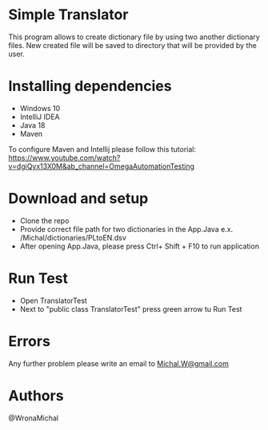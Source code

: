 
# Simple Translator

This program allows to create dictionary file by using two another dictionary files.
New created file will be saved to directory that will be provided by the user. 


# Installing dependencies
- Windows 10
- IntelliJ IDEA
- Java 18
- Maven

To configure Maven and Intellij please follow this tutorial:
https://www.youtube.com/watch?v=dgiQyx13X0M&ab_channel=OmegaAutomationTesting


# Download and setup
- Clone the repo
- Provide correct file path for two dictionaries in the App.Java e.x. /Michal/dictionaries/PLtoEN.dsv
- After opening App.Java, please press Ctrl+ Shift + F10 to run application

# Run Test
- Open TranslatorTest 
- Next to "public class TranslatorTest" press green arrow tu Run Test

# Errors
Any further problem please write an email to Michal.W@gmail.com

# Authors
@WronaMichal


